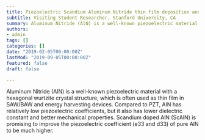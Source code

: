 ```yaml
---
title: Piezoelectric Scandium Aluminum Nitride thin film deposition and characterization
subtitle: Visiting Student Researcher, Stanford University, CA
summary: Aluminum Nitride (AlN) is a well-known piezoelectric material with a hexagonal wurtzite crystal structure, which is often used as thin film in SAW/BAW and energy harvesting devices. Compared to PZT, AlN has relatively low piezoelectric coefficients, but it also has lower dielectric constant and better mechanical properties. Scandium doped AlN (ScAlN) is promising to improve the piezoelectric coefficient (e33 and d33) of pure AlN to be much higher.
authors:
- admin
tags: []
categories: []
date: "2019-02-05T00:00:00Z"
lastMod: "2019-09-05T00:00:00Z"
featured: false
draft: false

---
```




Aluminum Nitride (AlN) is a well-known piezoelectric material with a hexagonal wurtzite crystal structure, which is often used as thin film in SAW/BAW and energy harvesting devices. Compared to PZT, AlN has relatively low piezoelectric coefficients, but it also has lower dielectric constant and better mechanical properties. Scandium doped AlN (ScAlN) is promising to improve the piezoelectric coefficient (e33 and d33) of pure AlN to be much higher.







